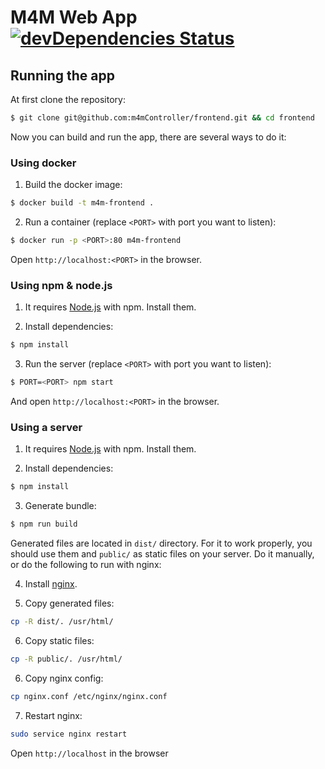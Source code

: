 # M4M Web App [![devDependencies Status](https://david-dm.org/m4mcontroller/frontend/dev-status.svg)](https://david-dm.org/m4mcontroller/frontend?type=dev)

## Running the app
At first clone the repository:
```bash
$ git clone git@github.com:m4mController/frontend.git && cd frontend
```

Now you can build and run the app, there are several ways to do it:

### Using docker
1. Build the docker image:
```bash
$ docker build -t m4m-frontend .
```

2. Run a container (replace `<PORT>` with port you want to listen):
```bash
$ docker run -p <PORT>:80 m4m-frontend
```

Open `http://localhost:<PORT>` in the browser.

### Using npm & node.js
1. It requires [Node.js](https://nodejs.org/) with npm. Install them.

2. Install dependencies:
```bash
$ npm install
```

3. Run the server (replace `<PORT>` with port you want to listen):
```bash
$ PORT=<PORT> npm start
```
And open `http://localhost:<PORT>` in the browser.


### Using a server
1. It requires [Node.js](https://nodejs.org/) with npm. Install them.

2. Install dependencies:
```bash
$ npm install
```

3. Generate bundle:
```bash
$ npm run build
```

Generated files are located in `dist/` directory. For it to work
properly, you should use them and `public/` as static files on your
server. Do it manually, or do the following to run with nginx:

4. Install [nginx](https://nginx.org).

5. Copy generated files:
```bash
cp -R dist/. /usr/html/
```

6. Copy static files:
```bash
cp -R public/. /usr/html/
```

6. Copy nginx config:
```bash
cp nginx.conf /etc/nginx/nginx.conf
```

7. Restart nginx:
```bash
sudo service nginx restart
```

Open `http://localhost` in the browser
